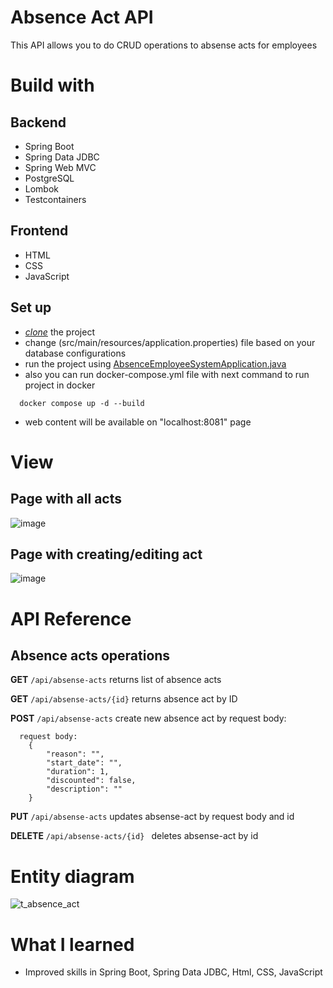 # Absence Act API
This API allows you to do CRUD operations to absense acts for employees

# Build with
## Backend
- Spring Boot
- Spring Data JDBC
- Spring Web MVC
- PostgreSQL
- Lombok
- Testcontainers

## Frontend
- HTML
- CSS
- JavaScript


## Set up 
- [*clone*](https://github.com/HUNT-ER/absence-act.git) the project
- change (src/main/resources/application.properties) file based on your database configurations
- run the project using [AbsenceEmployeeSystemApplication.java](src/main/java/com/boldyrev/absence_employee_system/AbsenceEmployeeSystemApplication.java)
- also you can run docker-compose.yml file with next command to run project in docker
```agsl
  docker compose up -d --build
```
- web content will be available on "localhost:8081" page

# View

## Page with all acts
![image](https://github.com/HUNT-ER/absence-act/assets/38404914/16b1d067-84f1-47f1-aa01-82079c613861)

## Page with creating/editing act
![image](https://github.com/HUNT-ER/absence-act/assets/38404914/57453056-3ea9-4b14-9784-bbe29e4a0aad)


# API Reference 

## Absence acts operations

**GET** `/api/absense-acts`
  returns list of absence acts

**GET** `/api/absense-acts/{id}`
  returns absence act by ID


**POST** `/api/absense-acts`
  create new absence act by request body:
```agsl
  request body:
    {
        "reason": "",
        "start_date": "",
        "duration": 1,
        "discounted": false,
        "description": ""
    }
```

**PUT** `/api/absense-acts`
updates absense-act by request body and id

**DELETE** `/api/absense-acts/{id} `
deletes absense-act by id

# Entity diagram
![t_absence_act](https://github.com/HUNT-ER/absence-act/assets/38404914/0a15c891-c79b-4639-a74c-26c86f1a3ca1)

# What I learned
- Improved skills in Spring Boot, Spring Data JDBC, Html, CSS, JavaScript
